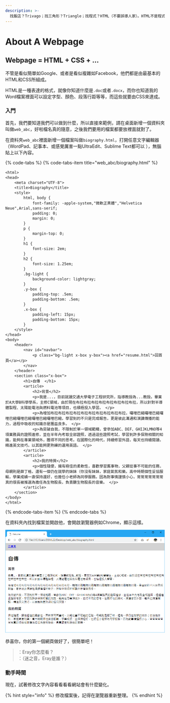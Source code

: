 ```yaml
---
description: >-
  找飯店？Trivago；找三角形？Triangle；找程式？HTML（不要誤導人家）。HTML不是程式，是做網頁會用到的一種格式，它可以跨平台、好玩、而且相當有趣。搭配CSS可以美化、而搭配Javascript則可以動畫、進一步搭配PHP則可以做到系統化，總之：網頁真的很厲害！
---
```


# About A Webpage

## Webpage = HTML + CSS + ...

不管是看似簡單如Google、或者是看似複雜如Facebook，他們都是由最基本的HTML和CSS所組成。

HTML是一種表達的格式，就像你知道什麼是`.doc`或者`.docx`，而你也知道我的Word檔案裡面可以設定字型、顏色、段落行距等等，而這些就要由CSS來達成。

### 入門

首先，我們要知道我們可以做到什麼，所以直接來範例，請在桌面新增一個資料夾叫做`web_abc`，好啦檔名真的隨意，之後我們要用的檔案都要放裡面就對了。

在資料夾`web_abc`裡面新增一個檔案叫做`biography.html`，打開任意文字編輯器（WordPad、記事本、或感覺厲害一點UltraEdit、Sublime Text都可以 ），無腦貼上以下內容。

{% code-tabs %}
{% code-tabs-item title="web\_abc/biography.html" %}
```markup
<html>
<head>
	<meta charset="UTF-8">
	<title>Biography</title>
	<style>
		html, body {
			font-family: -apple-system,"微軟正黑體","Helvetica Neue",Arial,sans-serif;
			padding: 0;
			margin: 0;
		}
		p {
			margin-top: 0;
		}
		h1 {
			font-size: 2em;
		}
		h2 {
			font-size: 1.25em;
		}
		.bg-light {
			background-color: lightgray;
		}
		.y-box {
			padding-top: .5em;
			padding-bottom: .5em;
		}
		.x-box {
			padding-left: 15px;
			padding-bottom: 15px;
		}
	</style>
</head>
<body>
	<header>
		<nav id="navbar">
			<p class="bg-light x-box y-box"><a href="resume.html">回首頁</a></p>
		</nav>
	</header>
	<section class="x-box">
		<h1>自傳	</h1>
		<article>
			<h2>背景</h2>
			<p>我是...，目前就讀交通大學電子工程研究所，指導教授為...教授。畢業於A大學B科學學系，主修C領域，由於現在布拉布拉布拉布拉布拉布拉布拉布拉，所以針對半導體製程、太陽能電池與燃料電池等項目，也積極投入學習。 </p>
			<p>為增加布拉布拉布拉布拉布拉布拉布拉布拉布拉布拉，囉哩巴縮囉哩巴縮囉哩巴縮囉哩巴縮囉哩巴縮囉哩巴縮，學習到的不只是完成報告，更是彼此溝通和演講傳播的能力，過程中吸收的知識亦是獲益良多。 </p>
			<p>為突破自我，不限制於單一領域範疇，曾參加ABC、DEF、GHIJKLMNO等4項業務員的證照進修，並在半年內考取全部證照，透過這些證照考試，學習到許多保險相關的知識，能夠在專業領域外，獲得不同的思考。在國際化的時代，持續修習外語，每天也持續閱讀，精進英文技巧，以其能夠更熟練的運用英語。 </p>
		</article>
		<article>
			<h2>我的特質</h2>
			<p>個性隨便，擁有極佳的柔軟性，喜歡學習舊事物，父親從事不可能的任務，母親則是薛丁格，還有一個仍在就學的妹妹（你沒有妹妹，家庭氣氛和樂。高中時期個性妥協服輸，學業成績一直保持還好，也擔任小老師為同學服務。因為對事情謹慎小心，常常常常常常常真的很長被推選為擔任為生物股長，負責聽生物股長的音樂。 </p>
		</article>
	</section>
</body>
</html>
```
{% endcode-tabs-item %}
{% endcode-tabs %}

在資料夾內找到檔案並開啟他，會開啟瀏覽器例如Chrome，顯示這樣。

![](.gitbook/assets/bio0.png)

恭喜你，你的第一個網頁做好了，很簡單吧！

> ：Eray你怎麼看？  
> ：（迷之音，Eray是誰？）

### 動手時間

現在，試著修改文字內容看看看看網站會有什麼變化。

{% hint style="info" %}
修改檔案後，記得在瀏覽器重新整理。
{% endhint %}





